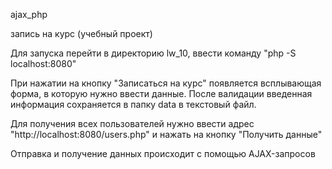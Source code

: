 ajax_php

запись на курс (учебный проект)

Для запуска перейти в директорию lw_10, ввести команду "php -S localhost:8080"

При нажатии на кнопку "Записаться на курс" появляется всплывающая форма, в которую нужно ввести данные. 
После валидации введенная информация сохраняется в папку data в текстовый файл.

Для получения всех пользователей нужно ввести адрес "http://localhost:8080/users.php" и нажать на кнопку "Получить данные"

Отправка и получение данных происходит с помощью AJAX-запросов

